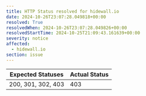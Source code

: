 ```yaml
---
title: HTTP Status resolved for hidewall.io
date: 2024-10-26T23:07:28.049818+00:00
resolved: True
resolvedWhen: 2024-10-26T23:07:28.049826+00:00
resolvedStartTime: 2024-10-25T21:09:43.161639+00:00
severity: notice
affected:
  - hidewall.io
section: issue
---
```


| Expected Statuses | Actual Status  |
|-------------------|----------------|
| 200, 301, 302, 403 | 403 |
